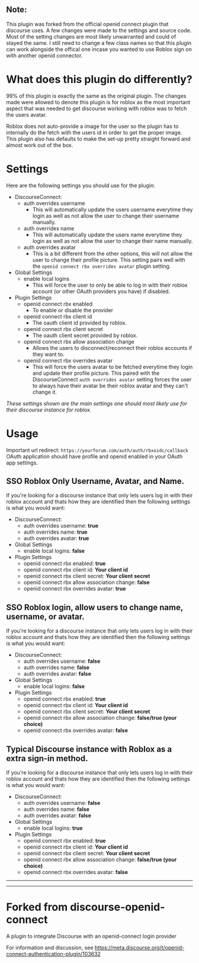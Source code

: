 ## Note:

This plugin was forked from the official openid connect plugin that discourse uses. A few changes were made to the settings and source code. Most of the setting changes are most likely unwarranted and could of stayed the same. I still need to change a few class names so that this plugin can work alongside the offical one incase you wanted to use Roblox sign on with another openid connector.

# What does this plugin do differently?

99% of this plugin is exactly the same as the original plugin. The changes made were allowed to denote this plugin is for roblox as the most important aspect that was needed to get discourse working with roblox was to fetch the users avatar.

Roblox does not auto-provide a image for the user so the plugin has to internally do the fetch with the users id in order to get the proper image. This plugin also has defaults to make the set-up pretty straight forward and almost work out of the box.

# Settings

Here are the following settings you should use for the plugin:

- DiscourseConnect:
  - auth overrides username
    - This will automatically update the users username everytime they login as well as not allow the user to change their username manually.
  - auth overrides name
    - This will automatically update the users name everytime they login as well as not allow the user to change their name manually.
  - auth overrides avatar
    - This is a bit different from the other options, this will not allow the user to change their profile picture. This setting pairs well with the `openid connect rbx overrides avatar` plugin setting.
- Global Settings
  - enable local logins
    - This will force the user to only be able to log in with their roblox account (or other OAuth providers you have) if disabled.
- Plugin Settings
  - openid connect rbx enabled
    - To enable or disable the provider
  - openid connect rbx client id
    - The oauth client id provided by roblox.
  - openid connect rbx client secret
    - The oauth client secret provided by roblox.
  - openid connect rbx allow association change
    - Allows the users to disconnect/reconnect their roblox accounts if they want to.
  - openid connect rbx overrides avatar
    - This will force the users avatar to be fetched everytime they login and update their profile picture. This paired with the DiscourseConnect `auth overrides avatar` setting forces the user to always have their avatar be their roblox avatar and they can't change it.

_These settings shown are the main settings one should most likely use for their discourse instance for roblox._

# Usage

Important url redirect: `https://yourforum.com/auth/auth/rbxoidc/callback`
OAuth application should have profile and openid enabled in your OAuth app settings.

## SSO Roblox Only Username, Avatar, and Name.

If you're looking for a discourse instance that only lets users log in with their roblox account and thats how they are identified then the following settings is what you would want:

- DiscourseConnect:
  - auth overrides username: **true**
  - auth overrides name: **true**
  - auth overrides avatar: **true**
- Global Settings
  - enable local logins: **false**
- Plugin Settings
  - openid connect rbx enabled: **true**
  - openid connect rbx client id: **Your client id**
  - openid connect rbx client secret: **Your client secret**
  - openid connect rbx allow association change: **false**
  - openid connect rbx overrides avatar: **true**

## SSO Roblox login, allow users to change name, username, or avatar.

If you're looking for a discourse instance that only lets users log in with their roblox account and thats how they are identified then the following settings is what you would want:

- DiscourseConnect:
  - auth overrides username: **false**
  - auth overrides name: **false**
  - auth overrides avatar: **false**
- Global Settings
  - enable local logins: **false**
- Plugin Settings
  - openid connect rbx enabled: **true**
  - openid connect rbx client id: **Your client id**
  - openid connect rbx client secret: **Your client secret**
  - openid connect rbx allow association change: **false/true (your choice)**
  - openid connect rbx overrides avatar: **false**

## Typical Discourse instance with Roblox as a extra sign-in method.

If you're looking for a discourse instance that only lets users log in with their roblox account and thats how they are identified then the following settings is what you would want:

- DiscourseConnect:
  - auth overrides username: **false**
  - auth overrides name: **false**
  - auth overrides avatar: **false**
- Global Settings
  - enable local logins: **true**
- Plugin Settings
  - openid connect rbx enabled: **true**
  - openid connect rbx client id: **Your client id**
  - openid connect rbx client secret: **Your client secret**
  - openid connect rbx allow association change: **false/true (your choice)**
  - openid connect rbx overrides avatar: **false**

---

---

# Forked from discourse-openid-connect

A plugin to integrate Discourse with an openid-connect login provider

For information and discussion, see https://meta.discourse.org/t/openid-connect-authentication-plugin/103632
